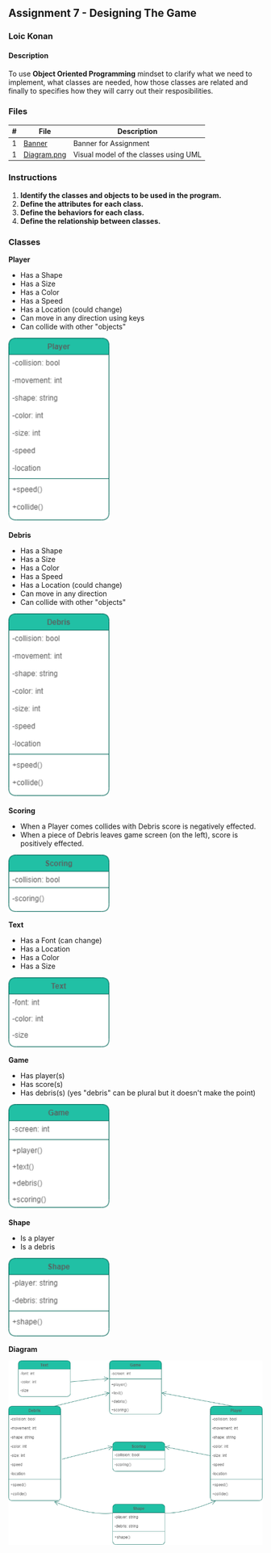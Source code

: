 ## Assignment 7 - Designing The Game

### Loic Konan

#### Description

To use **Object Oriented Programming** mindset to clarify what we need to implement, what classes are needed, how those classes are related and finally to specifies how they will carry out their resposibilities.

### Files

|  #  | File                       | Description                           |
| :-: | -------------------------- | ------------------------------------- |
|  1  | [Banner](Banner)           | Banner for Assignment                 |
|  1  | [Diagram.png](Diagram.png) | Visual model of the classes using UML |

### Instructions

1. **Identify the classes and objects to be used in the program.**
2. **Define the attributes for each class.**
3. **Define the behaviors for each class.**
4. **Define the relationship between classes.**

### Classes

**Player**

- Has a Shape
- Has a Size
- Has a Color
- Has a Speed
- Has a Location (could change)
- Can move in any direction using keys
- Can collide with other "objects"

<img src="Player.png" width="200">

**Debris**

- Has a Shape
- Has a Size
- Has a Color
- Has a Speed
- Has a Location (could change)
- Can move in any direction
- Can collide with other "objects"

<img src="Debris.png" width="200">

**Scoring**

- When a Player comes collides with Debris score is negatively effected.
- When a piece of Debris leaves game screen (on the left), score is positively effected.
  
<img src="Scoring.png" width="200">

**Text**

- Has a Font (can change)
- Has a Location
- Has a Color
- Has a Size
  
<img src="Text.png" width="200">

**Game**

- Has player(s)
- Has score(s)
- Has debris(s) (yes "debris" can be plural but it doesn't make the point)
  
<img src="Game.png" width="200">

**Shape**

- Is a player
- Is a debris
  
<img src="Shape.png" width="200">

**Diagram**

<img src="Diagram.png" width="800">
